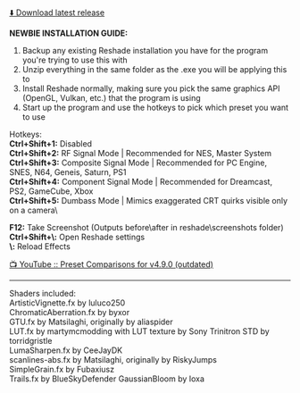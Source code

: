 [⬇️ Download latest release](https://github.com/MuntKaicho/Muntotron/releases/download/0.4.11/Muntotron-v0.4.11.zip)

**NEWBIE INSTALLATION GUIDE:**
1. Backup any existing Reshade installation you have for the program you're trying to use this with
2. Unzip everything in the same folder as the .exe you will be applying this to
3. Install Reshade normally, making sure you pick the same graphics API (OpenGL, Vulkan, etc.) that the program is using
4. Start up the program and use the hotkeys to pick which preset you want to use

Hotkeys:\
**Ctrl+Shift+1:** Disabled\
**Ctrl+Shift+2:** RF Signal Mode | Recommended for NES, Master System\
**Ctrl+Shift+3:** Composite Signal Mode | Recommended for PC Engine, SNES, N64, Geneis, Saturn, PS1\
**Ctrl+Shift+4:** Component Signal Mode | Recommended for Dreamcast, PS2, GameCube, Xbox\
**Ctrl+Shift+5:** Dumbass Mode | Mimics exaggerated CRT quirks visible only on a camera\

**F12:** Take Screenshot (Outputs before\\after in reshade\\screenshots folder)\
**Ctrl+Shift+\\:** Open Reshade settings\
**\\:** Reload Effects

[📺 YouTube :: Preset Comparisons for v4.9.0 (outdated)](https://www.youtube.com/watch?v=rHXDXnUuHKI)

----------

Shaders included:\
ArtisticVignette.fx by luluco250\
ChromaticAberration.fx by byxor\
GTU.fx by Matsilaghi, originally by aliaspider\
LUT.fx by martymcmodding with LUT texture by Sony Trinitron STD by torridgristle\
LumaSharpen.fx by CeeJayDK\
scanlines-abs.fx by Matsilaghi, originally by RiskyJumps\
SimpleGrain.fx by Fubaxiusz\
Trails.fx by BlueSkyDefender
GaussianBloom by Ioxa
